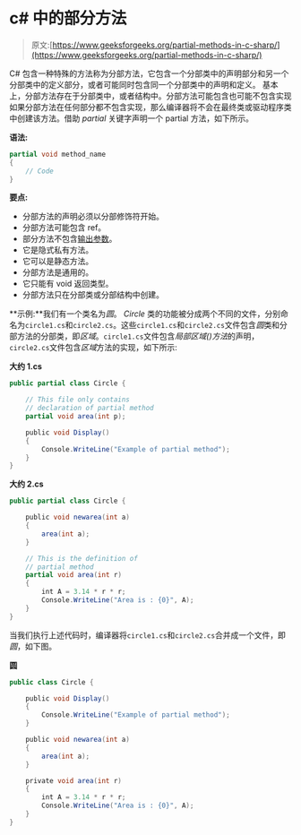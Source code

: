 # c# 中的部分方法

> 原文:[https://www.geeksforgeeks.org/partial-methods-in-c-sharp/](https://www.geeksforgeeks.org/partial-methods-in-c-sharp/)

C# 包含一种特殊的方法称为分部方法，它包含一个分部类中的声明部分和另一个分部类中的定义部分，或者可能同时包含同一个分部类中的声明和定义。
基本上，分部方法存在于分部类中，或者结构中。分部方法可能包含也可能不包含实现如果分部方法在任何部分都不包含实现，那么编译器将不会在最终类或驱动程序类中创建该方法。借助 *partial* 关键字声明一个 partial 方法，如下所示。

**语法:**

```cs
partial void method_name
{
    // Code
}

```

**要点:**

*   分部方法的声明必须以分部修饰符开始。
*   分部方法可能包含 ref。
*   部分方法不包含[输出参数](https://www.geeksforgeeks.org/out-parameter-with-examples-in-c/)。
*   它是隐式私有方法。
*   它可以是静态方法。
*   分部方法是通用的。
*   它只能有 void 返回类型。
*   分部方法只在分部类或分部结构中创建。

**示例:**我们有一个类名为*圆*。 *Circle* 类的功能被分成两个不同的文件，分别命名为`circle1.cs`和`circle2.cs`。这些`circle1.cs`和`circle2.cs`文件包含*圆*类和分部方法的分部类，即*区域*。`circle1.cs`文件包含*局部区域()方法*的声明，`circle2.cs`文件包含*区域*方法的实现，如下所示:

**大约 1.cs**

```cs
public partial class Circle {

    // This file only contains
    // declaration of partial method
    partial void area(int p);

    public void Display()
    {
        Console.WriteLine("Example of partial method");
    }
}
```

**大约 2.cs**

```cs
public partial class Circle {

    public void newarea(int a)
    {
        area(int a);
    }

    // This is the definition of
    // partial method
    partial void area(int r)
    {
        int A = 3.14 * r * r;
        Console.WriteLine("Area is : {0}", A);
    }
}
```

当我们执行上述代码时，编译器将`circle1.cs`和`circle2.cs`合并成一个文件，即*圆*，如下图。

**圆**

```cs
public class Circle {

    public void Display()
    {
        Console.WriteLine("Example of partial method");
    }

    public void newarea(int a)
    {
        area(int a);
    }

    private void area(int r)
    {
        int A = 3.14 * r * r;
        Console.WriteLine("Area is : {0}", A);
    }
}
```